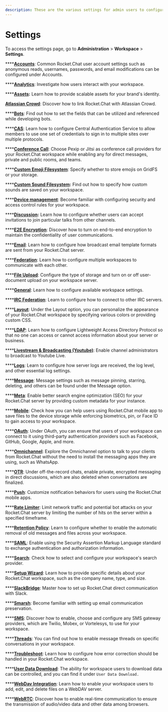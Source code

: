 ```yaml
---
description: These are the various settings for admin users to configure their workspaces.
---
```


# Settings

To access the settings page, go to **Administration** > **Workspace** > **Settings**.

****[**Accounts**](account-settings/): Common Rocket.Chat user account settings such as anonymous reads, usernames, passwords, and email modifications can be configured under Accounts.

****[**Analytics**](analytics.md): Investigate how users interact with your workspace.

****[**Assets**](assets.md)**:** Learn how to provide scalable assets for your brand's identity.

[**Atlassian Crowd**](atlassian-crowd.md): Discover how to link Rocket.Chat with Atlassian Crowd.

****[**Bots**](bots.md): Find out how to set the fields that can be utilized and referenced while developing bots.

****[**CAS**](cas.md): Learn how to configure Central Authentication Service to allow members to use one set of credentials to sign in to multiple sites over multiple protocols.

****[**Conference Call**](../../rocket.chat-conference-call/conference-call-admin-guide/): Choose Pexip or Jitsi as conference call providers for your Rocket.Chat workspace while enabling any for direct messages, private and public rooms, and teams.

****[**Custom Emoji Filesystem**](../custom-emoji.md): Specify whether to store emojis on GridFS or your storage.

****[**Custom Sound Filesystem**](custom-sound-filesystem.md)**:** Find out how to specify how custom sounds are saved on your workspace.

****[**Device management**](../device-management.md): Become familiar with configuring security and access control rules for your workspace.

****[**Discussion**](discussion.md)**:** Learn how to configure whether users can accept invitations to join particular talks from other channels.

****[**E2E Encryption**](e2e-encryption.md): Discover how to turn on end-to-end encryption to maintain the confidentiality of user communications.

****[**Email**](email/): Learn how to configure how broadcast email template formats are sent from your Rocket.Chat server.

****[**Federation**](federation/): Learn how to configure multiple workspaces to communicate with each other.

****[**File Upload**](file-upload/): Configure the type of storage and turn on or off user-document upload on your workspace server.

****[**General**](general/): Learn how to configure available workspace settings.

****[**IRC Federation**](irc-federation.md): Learn to configure how to connect to other IRC servers.

****[**Layout**](layout.md): Under the Layout option, you can personalize the appearance of your Rocket.Chat workspace by specifying various colors or providing custom CSS.

****[**LDAP**](ldap/): Learn how to configure Lightweight Access Directory Protocol so that no one can access or cannot access information about your server or business.

****[**Livestream & Broadcasting (Youtube)**](youtube-broadcasting.md): Enable channel administrators to broadcast to Youtube Live.

****[**Logs**](logs.md): Learn to configure how server logs are received, the log level, and other essential log settings.

****[**Message**](message.md): Message settings such as message pinning, starring, deleting, and others can be found under the Message option.

****[**Meta**](meta.md): Enable better search engine optimization (SEO) for your Rocket.Chat server by providing custom metadata for your instance.

****[**Mobile**](mobile.md): Check how you can help users using Rocket.Chat mobile app to save files to the device storage while enforcing biometrics, pin, or Face ID to gain access to your workspace.

****[**OAuth**](oauth/): Under OAuth, you can ensure that users of your workspace can connect to it using third-party authentication providers such as Facebook, GitHub, Google, Apple, and more.

****[**Omnichannel**](omnichannel-admins-guide/): Explore the Omnichannel option to talk to your clients from Rocket.Chat without the need to install the messaging apps they are using, such as WhatsApp.&#x20;

****[**OTR**](otr.md): Under off-the-record chats, enable private, encrypted messaging in direct discussions, which are also deleted when conversations are finalized.

****[**Push**](push-notifications-admin-guide.md): Customize notification behaviors for users using the Rocket.Chat mobile apps.

****[**Rate Limiter**](rate-limiter.md): Limit network traffic and potential bot attacks on your Rocket.Chat server by limiting the number of hits on the server within a specified timeframe.

****[**Retention Policy**](retention-policies.md): Learn to configure whether to enable the automatic removal of old messages and files across your workspace.

****[**SAML**](saml/): Enable using the Security Assertion Markup Language standard to exchange authentication and authorization information.

****[**Search**](search.md): Check how to select and configure your workspace's search provider.

****[**Setup Wizard**](setup-wizard.md): Learn how to provide specific details about your Rocket.Chat workspace, such as the company name, type, and size.

****[**SlackBridge**](slackbridge.md): Master how to set up Rocket.Chat direct communication with Slack.

****[**Smarsh**](smarsh.md): Become familiar with setting up email communication preservation.

****[**SMS**](sms.md): Discover how to enable, choose and configure any SMS gateway providers, which are Twilio, Mobex, or Vortelesys, to use for your workspace.

****[**Threads**](threads.md): You can find out how to enable message threads on specific conversations in your workspace.

****[**Troubleshoot**](troubleshoot.md): Learn how to configure how error correction should be handled in your Rocket.Chat workspace.

****[**User Data Download**](user-data-download.md): The ability for workspace users to download data can be controlled, and you can find it under `User Data Download.`

****[**WebDav Integration**](webdav-integration.md): Learn how to enable your workspace users to add, edit, and delete files on a WebDAV server.

****[**WebRTC**](webrtc.md): Discover how to enable real-time communication to ensure the transmission of audio/video data and other data among browsers.&#x20;
